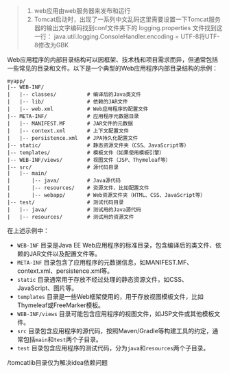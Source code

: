 > 1. web应用由web服务器来发布和运行
> 2. Tomcat启动时，出现了一系列中文乱码这里需要设置一下Tomcat服务器的输出文字编码找到conf文件夹下的 logging.properties 文件找到这一行： java.util.logging.ConsoleHandler.encoding = UTF-8将UTF-8修改为GBK


Web应用程序的内部目录结构可以因框架、技术栈和项目需求而异，但通常包括一些常见的目录和文件。以下是一个典型的Web应用程序内部目录结构的示例：

```
myapp/
|-- WEB-INF/
|   |-- classes/          # 编译后的Java类文件
|   |-- lib/              # 依赖的JAR文件
|   |-- web.xml           # Web应用程序的配置文件
|-- META-INF/             # 应用程序元数据目录
|   |-- MANIFEST.MF       # JAR文件的元数据
|   |-- context.xml       # 上下文配置文件
|   |-- persistence.xml   # JPA持久化配置文件
|-- static/               # 静态资源文件夹（CSS、JavaScript等）
|-- templates/            # 模板文件（如果使用模板引擎）
|-- WEB-INF/views/        # 视图文件（JSP、Thymeleaf等）
|-- src/                  # 源代码目录
|   |-- main/
|       |-- java/         # Java源代码
|       |-- resources/    # 资源文件，比如配置文件
|       |-- webapp/       # Web资源文件夹（HTML、CSS、JavaScript等）
|-- test/                 # 测试代码目录
|   |-- java/             # 测试用的Java源代码
|   |-- resources/        # 测试用的资源文件
```

在上述示例中：

- `WEB-INF` 目录是Java EE Web应用程序的标准目录，包含编译后的类文件、依赖的JAR文件以及配置文件等。
- `META-INF` 目录包含了应用程序的元数据信息，如MANIFEST.MF、context.xml、persistence.xml等。
- `static` 目录通常用于存放不经过处理的静态资源文件，如CSS、JavaScript、图片等。
- `templates` 目录是一些Web框架使用的，用于存放视图模板文件，比如Thymeleaf或FreeMarker模板。
- `WEB-INF/views` 目录可能包含应用程序的视图文件，如JSP文件或其他模板文件。
- `src` 目录包含应用程序的源代码，按照Maven/Gradle等构建工具的约定，通常包括`main`和`test`两个子目录。
- `test` 目录包含应用程序的测试代码，分为`java`和`resources`两个子目录。

/tomcatlib目录仅为解决idea依赖问题

